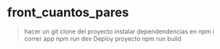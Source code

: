 # front_cuantos_pares <br>
> hacer un git clone del proyecto
> instalar dependendencias en npm i 
> correr app npm run dev
> Deploy proyecto npm run build
